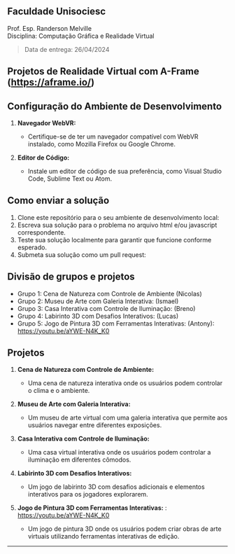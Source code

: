## Faculdade Unisociesc
Prof. Esp. Randerson Melville <br/>
Disciplina: Computação Gráfica e Realidade Virtual <br/>
> Data de entrega: 26/04/2024

## Projetos de Realidade Virtual com A-Frame (https://aframe.io/)


## Configuração do Ambiente de Desenvolvimento

1. **Navegador WebVR:**
   - Certifique-se de ter um navegador compatível com WebVR instalado, como Mozilla Firefox ou Google Chrome.

2. **Editor de Código:**
   - Instale um editor de código de sua preferência, como Visual Studio Code, Sublime Text ou Atom.


## Como enviar a solução

1. Clone este repositório para o seu ambiente de desenvolvimento local:
2. Escreva sua solução para o problema no arquivo html e/ou javascript correspondente.
4. Teste sua solução localmente para garantir que funcione conforme esperado.
5. Submeta sua solução como um pull request:

## Divisão de grupos e projetos

+ Grupo 1: Cena de Natureza com Controle de Ambiente (Nicolas)
+ Grupo 2: Museu de Arte com Galeria Interativa: (Ismael)
+ Grupo 3: Casa Interativa com Controle de Iluminação: (Breno)
+ Grupo 4: Labirinto 3D com Desafios Interativos: (Lucas)
+ Grupo 5: Jogo de Pintura 3D com Ferramentas Interativas: (Antony): https://youtu.be/aYWE-N4K_K0

## Projetos


1. **Cena de Natureza com Controle de Ambiente:**
   - Uma cena de natureza interativa onde os usuários podem controlar o clima e o ambiente.

2. **Museu de Arte com Galeria Interativa:**
   - Um museu de arte virtual com uma galeria interativa que permite aos usuários navegar entre diferentes exposições.

3. **Casa Interativa com Controle de Iluminação:**
   - Uma casa virtual interativa onde os usuários podem controlar a iluminação em diferentes cômodos.

4. **Labirinto 3D com Desafios Interativos:**
   - Um jogo de labirinto 3D com desafios adicionais e elementos interativos para os jogadores explorarem.

5. **Jogo de Pintura 3D com Ferramentas Interativas:** : https://youtu.be/aYWE-N4K_K0
   - Um jogo de pintura 3D onde os usuários podem criar obras de arte virtuais utilizando ferramentas interativas de edição.

---
